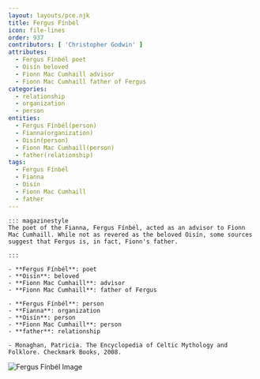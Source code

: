 ```yaml
---
layout: layouts/pce.njk
title: Fergus Fínbél
icon: file-lines
order: 937
contributors: [ 'Christopher Godwin' ]
attributes:
  - Fergus Fínbél poet
  - Oisín beloved
  - Fionn Mac Cumhaill advisor
  - Fionn Mac Cumhaill father of Fergus
categories:
  - relationship
  - organization
  - person
entities:
  - Fergus Fínbél(person)
  - Fianna(organization)
  - Oisín(person)
  - Fionn Mac Cumhaill(person)
  - father(relationship)
tags:
  - Fergus Fínbél
  - Fianna
  - Oisín
  - Fionn Mac Cumhaill
  - father
---
```

``` tab [group1:Info]
::: magazinestyle
The poet of the Fianna, Fergus Fínbél, acted as an advisor to Fionn Mac Cumhaill. While not as revered as the beloved Oisín, some sources suggest that Fergus is, in fact, Fionn's father.

:::
```
``` tab [group1:Attributes]
- **Fergus Fínbél**: poet
- **Oisín**: beloved
- **Fionn Mac Cumhaill**: advisor
- **Fionn Mac Cumhaill**: father of Fergus
```
``` tab [group1:Entities]
- **Fergus Fínbél**: person
- **Fianna**: organization
- **Oisín**: person
- **Fionn Mac Cumhaill**: person
- **father**: relationship
```
``` tab [group1:Sources]
- Monaghan, Patricia. The Encyclopedia of Celtic Mythology and Folklore. Checkmark Books, 2008.
```
![Fergus Fínbél Image]([None])
